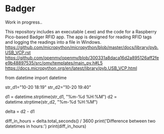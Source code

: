 # Badger
Work in progress..

This repository includes an executable (.exe) and the code for a Raspberry Pico-based Badger RFID app. The app is designed for reading RFID tags and logging the readings into a file in Windows.
https://github.com/micropython/micropython/blob/master/docs/library/pyb.USB_VCP.rst
https://github.com/openmv/openmv/blob/300331a8daca16d2a895126aff2fee9b48897535/src/omv/templates/main_py.h#L5
https://docs.micropython.org/en/latest/library/pyb.USB_VCP.html


from datetime import datetime

str_d1="10-20 18:19"
str_d2="10-20 19:40"

d1 = datetime.strptime(str_d1, "%m-%d %H:%M")
d2 = datetime.strptime(str_d2, "%m-%d %H:%M")

delta = d2 - d1 

diff_in_hours = delta.total_seconds() / 3600
print('Difference between two datetimes in hours:')
print(diff_in_hours)
